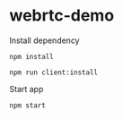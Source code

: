 # webrtc-demo

Install dependency
```
npm install
```
```
npm run client:install
```

Start app
```
npm start
```
